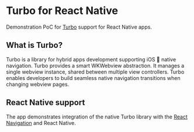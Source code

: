# Turbo for React Native

Demonstration PoC for [Turbo](https://github.com/hotwired/turbo-ios) support for React Native apps.

## What is Turbo?

Turbo is a library for hybrid apps development supporting iOS 🍎 native navigation. Turbo provides a smart WKWebview abstraction. It manages a single webview instance, shared 
between multiple view controllers. Turbo enables developers to build seamless native navigation transitions when changing webview pages.

## React Native support

The app demonstrates integration of the native Turbo library with the [React Navigation](https://reactnavigation.org) and React Native.
